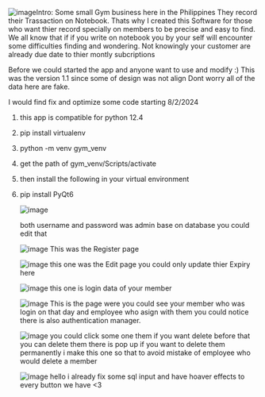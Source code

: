 ![image](https://github.com/user-attachments/assets/f9124b17-bed1-45a8-8a70-02e3128766ab)Intro:
      Some small  Gym business here in the Philippines  They record their Trassaction on Notebook.
      Thats why I created this Software for those who want thier record specially on members to be precise and easy to find.
      We all know that if if you write on notebook you by your self will encounter some difficulties finding and wondering.
      Not knowingly your customer are already due date to thier montly subcriptions


Before we could started the app and anyone want to use and modify :)
This was the version 1.1 since some of design was not align 
Dont worry all of the data here are fake.


I would find fix and optimize some code starting 8/2/2024

1) this app is compatible for python 12.4
2) pip install virtualenv
3) python -m venv gym_venv
4) get the path of  gym_venv/Scripts/activate 
5) then install the following in your virtual environment
6) pip install PyQt6


   ![image](https://github.com/user-attachments/assets/23230469-481c-4856-b2e5-ad927ff154a9)

   both username and password was admin base on database you could edit that
   
   ![image](https://github.com/user-attachments/assets/c2ed9d91-826e-4575-955f-84d23f81fa97)
   This was the Register page 

   ![image](https://github.com/user-attachments/assets/58cfe88c-8739-48f7-b76d-e3cdc760d31b)
   this one was the Edit page you could only update thier Expiry here


   ![image](https://github.com/user-attachments/assets/d488b900-ccc4-4d88-baaf-3ef1f5c78629)
   this one is login data of your member

   
   ![image](https://github.com/user-attachments/assets/37d2c9d0-ac33-49e9-aad0-d5a0bc90408b)
   This is the page were you could see your member who was login on that day and employee who asign with them
   you could notice there is also authentication manager.

   
   ![image](https://github.com/user-attachments/assets/3a1ae2c9-4323-476d-bb4b-df33ef2120b4)
   you could click some one them if you want delete before that you can delete them there is pop up if you want to delete them
   permanently i make this one so that to avoid mistake of employee who would delete a member

   ![image](https://github.com/user-attachments/assets/4d08aec8-cb87-46a6-a0d7-0322c717fd5e)
   hello i already fix some sql input and have hoaver effects to every button we have <3

   
